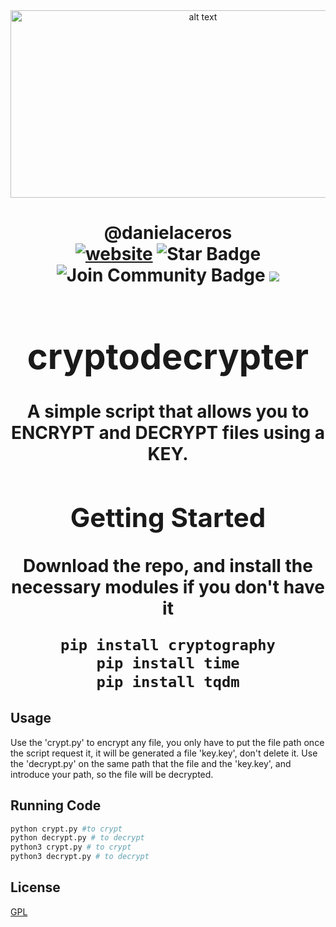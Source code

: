 <html>
<div align="center">
<img src="https://blog.cloudflare.com/content/images/2021/02/Hybrid-WAF-keys.png" alt="alt text" width="600" height="300"></img>
</div>
<h1 align="center">@danielaceros
<div align="center">
<a href=https://github.com/danielaceros><img src="https://img.shields.io/static/v1?label=&labelColor=505050&message=@danielaceros&color=%230076D6&style=flat&logo=google-chrome&logoColor=%230076D6" alt="website"/></a>
<img src="https://img.shields.io/github/followers/danielaceros?style=social" alt="Star Badge"/>
<a><img src="https://img.shields.io/github/last-commit/danielaceros/instaloaderbot" alt="Join Community Badge"/></a>
<a><img src="https://img.shields.io/github/repo-size/danielaceros/instaloaderbot" />
</div>
</html>

# cryptodecrypter
A simple script that allows you to ENCRYPT and DECRYPT files using a KEY.
## Getting Started
Download the repo, and install the necessary modules if you don't have it
```bash
pip install cryptography
pip install time
pip install tqdm
```
## Usage
Use the 'crypt.py' to encrypt any file, you only have to put the file path once the script request it, it will be generated a file 'key.key', don't delete it.
Use the 'decrypt.py' on the same path that the file and the 'key.key', and introduce your path, so the file will be decrypted.
## Running Code
```bash
python crypt.py #to crypt
python decrypt.py # to decrypt
python3 crypt.py # to crypt
python3 decrypt.py # to decrypt
```
## License
[GPL](https://choosealicense.com/licenses/gpl-3.0/)
